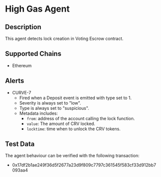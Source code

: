 # High Gas Agent

## Description

This agent detects lock creation in Voting Escrow contract.

## Supported Chains

- Ethereum

## Alerts

- CURVE-7
  - Fired when a Deposit event is emitted with type set to 1.
  - Severity is always set to "low".
  - Type is always set to "suspicious".
  - Metadata includes: 
    - `from`: address of the account calling the lock function.
    - `value`: The amount of CRV locked.
    - `locktime`: time when to unlock the CRV tokens. 

## Test Data

The agent behaviour can be verified with the following transaction:

- 0x17df2b1ae249f36d5f2677a23d9f809c7797c361545f583cf33d912bb7093aa4